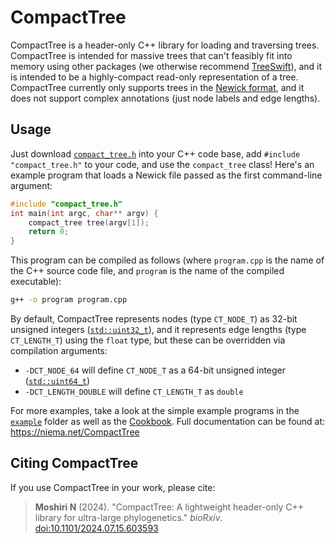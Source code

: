 # CompactTree
CompactTree is a header-only C++ library for loading and traversing trees. CompactTree is intended for massive trees that can't feasibly fit into memory using other packages (we otherwise recommend [TreeSwift](https://github.com/niemasd/TreeSwift)), and it is intended to be a highly-compact read-only representation of a tree. CompactTree currently only supports trees in the [Newick format](https://en.wikipedia.org/wiki/Newick_format), and it does not support complex annotations (just node labels and edge lengths).

## Usage
Just download [`compact_tree.h`](https://github.com/niemasd/CompactTree/releases/latest/download/compact_tree.h) into your C++ code base, add `#include "compact_tree.h"` to your code, and use the `compact_tree` class! Here's an example program that loads a Newick file passed as the first command-line argument:

```cpp
#include "compact_tree.h"
int main(int argc, char** argv) {
    compact_tree tree(argv[1]);
    return 0;
}
```

This program can be compiled as follows (where `program.cpp` is the name of the C++ source code file, and `program` is the name of the compiled executable):

```bash
g++ -o program program.cpp
```

By default, CompactTree represents nodes (type `CT_NODE_T`) as 32-bit unsigned integers ([`std::uint32_t`](https://cplusplus.com/reference/cstdint/)), and it represents edge lengths (type `CT_LENGTH_T`) using the `float` type, but these can be overridden via compilation arguments:

* `-DCT_NODE_64` will define `CT_NODE_T` as a 64-bit unsigned integer ([`std::uint64_t`](https://cplusplus.com/reference/cstdint/))
* `-DCT_LENGTH_DOUBLE` will define `CT_LENGTH_T` as `double`

For more examples, take a look at the simple example programs in the [`example`](https://github.com/niemasd/CompactTree/tree/main/example) folder as well as the [Cookbook](https://niema.net/CompactTree/md_example_cookbook.html). Full documentation can be found at: https://niema.net/CompactTree

## Citing CompactTree
If you use CompactTree in your work, please cite:

> **Moshiri N** (2024). "CompactTree: A lightweight header-only C++ library for ultra-large phylogenetics." *bioRxiv*. [doi:10.1101/2024.07.15.603593](https://doi.org/10.1101/2024.07.15.603593)
